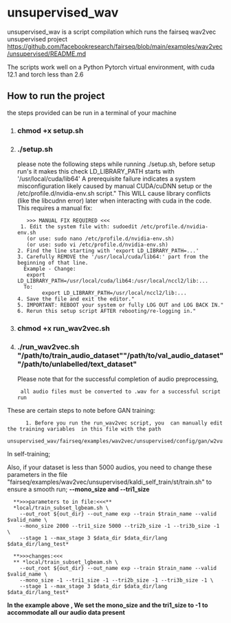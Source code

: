 # unsupervised_wav
unsupervised_wav is a script compilation which runs the fairseq wav2vec unsupervised project https://github.com/facebookresearch/fairseq/blob/main/examples/wav2vec/unsupervised/README.md

The scripts work well on a Python Pytorch virtual environment, with cuda 12.1 and torch less than 2.6 

## How to run the project 
the steps provided can be run in a terminal of your machine

1. ### chmod +x setup.sh
2. ### ./setup.sh
   please note the following steps while running ./setup.sh, before setup run's it makes this check LD_LIBRARY_PATH starts with '/usr/local/cuda/lib64'
   A prerequisite failure indicates a system misconfiguration likely caused by manual CUDA/cuDNN setup or the /etc/profile.d/nvidia-env.sh script."
         This WILL cause library conflicts (like the libcudnn error) later when interacting with cuda in the code.
   This requires a manual fix: 
        
          >>> MANUAL FIX REQUIRED <<<
        1. Edit the system file with: sudoedit /etc/profile.d/nvidia-env.sh
          (or use: sudo nano /etc/profile.d/nvidia-env.sh)
          (or use: sudo vi /etc/profile.d/nvidia-env.sh)
       2. Find the line starting with 'export LD_LIBRARY_PATH=...'
       3. Carefully REMOVE the '/usr/local/cuda/lib64:' part from the beginning of that line.
         Example - Change:
          export LD_LIBRARY_PATH=/usr/local/cuda/lib64:/usr/local/nccl2/lib:...
         To:
               export LD_LIBRARY_PATH=/usr/local/nccl2/lib:...
       4. Save the file and exit the editor."
       5. IMPORTANT: REBOOT your system or fully LOG OUT and LOG BACK IN."
       6. Rerun this setup script AFTER rebooting/re-logging in."

4. ### chmod +x run_wav2vec.sh
5.  ### ./run_wav2vec.sh "/path/to/train_audio_dataset""/path/to/val_audio_dataset" "/path/to/unlabelled/text_dataset"
    Please note that for the successful completion of audio preprocessing,

         all audio files must be converted to .wav for a successful script run
   These are certain steps to note before GAN training:
   
          1. Before you run the run_wav2vec script, you  can manually edit the training variables  in this file with the path 
          unsupervised_wav/fairseq/examples/wav2vec/unsupervised/config/gan/w2vu.yaml

       

   In self-training; 

 Also, if your dataset is less than 5000 audios, you need to change these parameters in the file "fairseq/examples/wav2vec/unsupervised/kaldi_self_train/st/train.sh" to ensure a smooth run; **--mono_size and --tri1_size**
 
      **>>>parameters to in file:<<<** 
      *local/train_subset_lgbeam.sh \
        --out_root ${out_dir} --out_name exp --train $train_name --valid $valid_name \
        --mono_size 2000 --tri1_size 5000 --tri2b_size -1 --tri3b_size -1 \
        --stage 1 --max_stage 3 $data_dir $data_dir/lang $data_dir/lang_test*
  
      **>>>changes:<<<
      ** *local/train_subset_lgbeam.sh \
        --out_root ${out_dir} --out_name exp --train $train_name --valid $valid_name \
        --mono_size -1 --tri1_size -1 --tri2b_size -1 --tri3b_size -1 \
        --stage 1 --max_stage 3 $data_dir $data_dir/lang $data_dir/lang_test*
 
 **In the example above , We set the mono_size and the tri1_size to -1 to accommodate all our audio data present**

